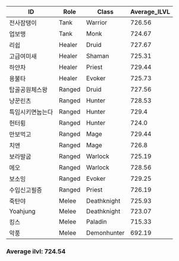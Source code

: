 | ID | Role | Class | Average_ILVL |
|---|---|---|---|
|  전사잠탱이 | Tank | Warrior | 726.56 |
|  업보맹 |  Tank |  Monk | 724.67 |
|  리쉽 |  Healer |  Druid | 727.67 |
|  고급여미새 |  Healer |  Shaman | 725.31 |
|  하얀차 |  Healer |  Priest | 729.44 |
|  용불타 |  Healer |  Evoker | 725.73 |
|  탑골공원체스왕 |  Ranged |  Druid | 727.56 |
|  냥꾼린츠 |  Ranged |  Hunter | 728.53 |
|  특임시키면눕는다 |  Ranged |  Hunter | 729.4 |
|  헌터륑 |  Ranged |  Hunter | 724.0 |
|  만보먹고 |  Ranged |  Mage | 729.44 |
|  치앤 |  Ranged |  Mage | 726.8 |
|  보라발굽 |  Ranged |  Warlock | 725.19 |
|  메오 |  Ranged |  Warlock | 728.56 |
|  보소밍 |  Ranged |  Evoker | 729.25 |
|  수입신고필증 |  Ranged |  Priest | 726.19 |
|  죽탄야 |  Melee |  Deathknight | 725.93 |
|  Yoahjung |  Melee |  Deathknight | 723.07 |
|  킹스 |  Melee |  Paladin | 715.33 |
|  악풍 |  Melee |  Demonhunter | 692.19 |


### Average ilvl: **724.54**
